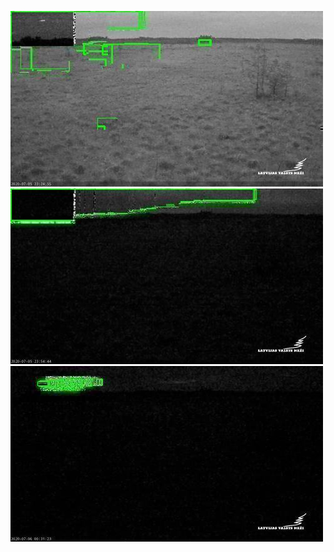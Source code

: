 ![20200705-221921-224926](in/20200705/20200705-221921-224926_0_.jpg)
![20200705-224931-231936](in/20200705/20200705-224931-231936_0_.jpg)
![20200705-231941-234946](in/20200705/20200705-231941-234946_0_.jpg)
